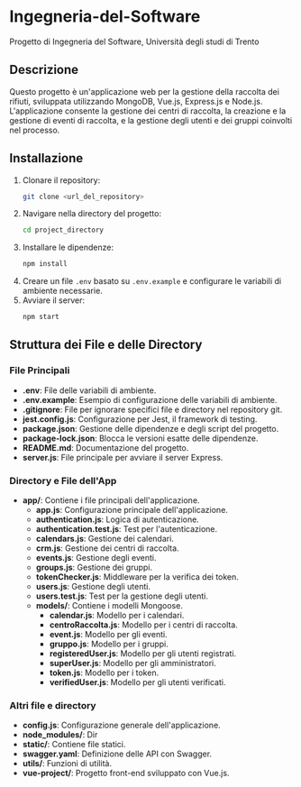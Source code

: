 # Ingegneria-del-Software

Progetto di Ingegneria del Software, Università degli studi di Trento

## Descrizione

Questo progetto è un'applicazione web per la gestione della raccolta dei rifiuti, sviluppata utilizzando MongoDB, Vue.js, Express.js e Node.js. L'applicazione consente la gestione dei centri di raccolta, la creazione e la gestione di eventi di raccolta, e la gestione degli utenti e dei gruppi coinvolti nel processo.

## Installazione

1. Clonare il repository:
    ```sh
    git clone <url_del_repository>
    ```
2. Navigare nella directory del progetto:
    ```sh
    cd project_directory
    ```
3. Installare le dipendenze:
    ```sh
    npm install
    ```
4. Creare un file `.env` basato su `.env.example` e configurare le variabili di ambiente necessarie.
5. Avviare il server:
    ```sh
    npm start
    ```

## Struttura dei File e delle Directory

### File Principali

- **.env**: File delle variabili di ambiente.
- **.env.example**: Esempio di configurazione delle variabili di ambiente.
- **.gitignore**: File per ignorare specifici file e directory nel repository git.
- **jest.config.js**: Configurazione per Jest, il framework di testing.
- **package.json**: Gestione delle dipendenze e degli script del progetto.
- **package-lock.json**: Blocca le versioni esatte delle dipendenze.
- **README.md**: Documentazione del progetto.
- **server.js**: File principale per avviare il server Express.

### Directory e File dell'App

- **app/**: Contiene i file principali dell'applicazione.
    - **app.js**: Configurazione principale dell'applicazione.
    - **authentication.js**: Logica di autenticazione.
    - **authentication.test.js**: Test per l'autenticazione.
    - **calendars.js**: Gestione dei calendari.
    - **crm.js**: Gestione dei centri di raccolta.
    - **events.js**: Gestione degli eventi.
    - **groups.js**: Gestione dei gruppi.
    - **tokenChecker.js**: Middleware per la verifica dei token.
    - **users.js**: Gestione degli utenti.
    - **users.test.js**: Test per la gestione degli utenti.
    - **models/**: Contiene i modelli Mongoose.
        - **calendar.js**: Modello per i calendari.
        - **centroRaccolta.js**: Modello per i centri di raccolta.
        - **event.js**: Modello per gli eventi.
        - **gruppo.js**: Modello per i gruppi.
        - **registeredUser.js**: Modello per gli utenti registrati.
        - **superUser.js**: Modello per gli amministratori.
        - **token.js**: Modello per i token.
        - **verifiedUser.js**: Modello per gli utenti verificati.
### Altri file e directory
- **config.js**: Configurazione generale dell'applicazione.
- **node_modules/**: Dir
- **static/**: Contiene file statici.
- **swagger.yaml**: Definizione delle API con Swagger.
- **utils/**: Funzioni di utilità.
- **vue-project/**: Progetto front-end sviluppato con Vue.js.

